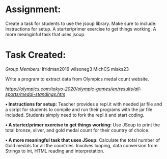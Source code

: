 



# Assignment:

Create a task for students to use the jsoup library. Make sure to include:
Instructions for setup.
A starter/primer exercise to get things working.
A more meanginful task that uses jsoup.

# Task Created:
*Group Members:* lfridman2016 wilsoneg3 MichCS mlaks23

 Write a program to extract data from Olympics medal count website. 
 
 *https://olympics.com/tokyo-2020/olympic-games/en/results/all-sports/medal-standings.htm*

**•	Instructions for setup:** Teacher provides a repl.it with needed jar file and a script for students to compile and run their programs with the jar file included. Students simply need to fork the repl.it and start coding.

**•	A starter/primer exercise to get things working:** Use JSoup to print the total bronze, silver, and gold medal count for their country of choice.

**•	A more meaningful task that uses JSoup:** Calculate the total number of Gold medals for all the countries. Involves looping, data conversion from Strings to int, HTML reading and interpretation.
